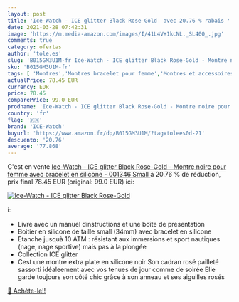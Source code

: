 ```yaml
---
layout: post
title: 'Ice-Watch - ICE glitter Black Rose-Gold  avec 20.76 % rabais '
date: 2021-03-28 07:42:31
image: 'https://m.media-amazon.com/images/I/41L4V+1kcNL._SL400_.jpg'
comments: true
category: ofertas
author: 'tole.es'
slug: 'B015GM3U1M-fr Ice-Watch - ICE glitter Black Rose-Gold - Montre noire...'
sku: 'B015GM3U1M-fr'
tags: [ 'Montres','Montres bracelet pour femme','Montres et accessoires','Montres femme','ice-watch', ]
actualPrice: 78.45 EUR
currency: EUR
price: 78.45
comparePrice: 99.0 EUR
prodname: 'Ice-Watch - ICE glitter Black Rose-Gold - Montre noire pour femme avec bracelet en silicone - 001346  Small '
country: 'fr'
flag: '🇫🇷'
brand: 'ICE-Watch'
buyurl: 'https://www.amazon.fr/dp/B015GM3U1M/?tag=tolees0d-21'
descuento: '20.76'
average: '77.868'
---
```


C'est en vente [Ice-Watch - ICE glitter Black Rose-Gold - Montre noire pour femme avec bracelet en silicone - 001346  Small ](https://www.amazon.fr/dp/B015GM3U1M/?tag=tolees0d-21)  à  20.76 % de réduction, prix final  78.45 EUR (original: 99.0 EUR) ici:

[![Ice-Watch - ICE glitter Black Rose-Gold ](https://m.media-amazon.com/images/I/41L4V+1kcNL._SL400_.jpg)](https://www.amazon.fr/dp/B015GM3U1M/?tag=tolees0d-21)

ℹ️:

- Livré avec un manuel dinstructions et une boîte de présentation
- Boitier en silicone de taille small (34mm) avec bracelet en silicone
- Etanche jusquà 10 ATM : résistant aux immersions et sport nautiques (nage, nage sportive) mais pas à la plongée
- Collection ICE glitter
- Cest une montre extra plate en silicone noir Son cadran rosé pailleté sassorti idéaleement avec vos tenues de jour comme de soirée Elle garde toujours son côté chic grâce à son anneau et ses aiguilles rosés

[🛒 Achète-le!!](https://www.amazon.fr/dp/B015GM3U1M/?tag=tolees0d-21)
